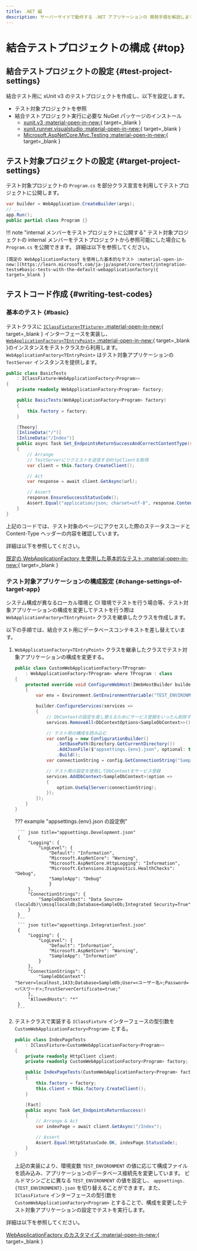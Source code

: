 ```yaml
---
title: .NET 編
description: サーバーサイドで動作する .NET アプリケーションの 開発手順を解説します。
---
```


<!-- cspell:ignore localdb mssqllocaldb -->

# 結合テストプロジェクトの構成 {#top}

## 結合テストプロジェクトの設定 {#test-project-settings}

結合テスト用に xUnit v3 のテストプロジェクトを作成し、以下を設定します。

- テスト対象プロジェクトを参照
- 結合テストプロジェクト実行に必要な NuGet パッケージのインストール
    - [xunit.v3 :material-open-in-new:](https://www.nuget.org/packages/xunit.v3){ target=_blank }
    - [xunit.runner.visualstudio :material-open-in-new:](https://www.nuget.org/packages/xunit.runner.visualstudio){ target=_blank }
    - [Microsoft.AspNetCore.Mvc.Testing :material-open-in-new:](https://www.nuget.org/packages/Microsoft.AspNetCore.Mvc.Testing){ target=_blank }

## テスト対象プロジェクトの設定 {#target-project-settings}

テスト対象プロジェクトの `Program.cs` を部分クラス宣言を利用してテストプロジェクトに公開します。

``` C# title="Program.cs" hl_lines="4"
var builder = WebApplication.CreateBuilder(args);
// ...
app.Run();
public partial class Program {}
```

!!! note "internal メンバーをテストプロジェクトに公開する"
    テスト対象プロジェクトの internal メンバーをテストプロジェクトから参照可能にした場合にも `Program.cs` を公開できます。
    詳細は以下を参照してください。

    [既定の WebApplicationFactory を使用した基本的なテスト :material-open-in-new:](https://learn.microsoft.com/ja-jp/aspnet/core/test/integration-tests#basic-tests-with-the-default-webapplicationfactory){ target=_blank }

## テストコード作成 {#writing-test-codes}

### 基本のテスト {#basic}

<!-- textlint-disable ja-technical-writing/sentence-length -->

テストクラスに [`IClassFixture<TFixture>` :material-open-in-new:](https://xunit.net/docs/shared-context#class-fixture){ target=_blank } インターフェースを実装し、 [`WebApplicationFactory<TEntryPoint>` :material-open-in-new:](https://learn.microsoft.com/ja-jp/dotnet/api/microsoft.aspnetcore.mvc.testing.webapplicationfactory-1){ target=_blank }のインスタンスをテストクラスから利用します。
`WebApplicationFactory<TEntryPoint>` はテスト対象アプリケーションの `TestServer` インスタンスを提供します。

<!-- textlint-enable ja-technical-writing/sentence-length -->

``` C# hl_lines="2"
public class BasicTests 
    : IClassFixture<WebApplicationFactory<Program>>
{
    private readonly WebApplicationFactory<Program> factory;

    public BasicTests(WebApplicationFactory<Program> factory)
    {
        this.factory = factory;
    }

    [Theory]
    [InlineData("/")]
    [InlineData("/Index")]
    public async Task Get_EndpointsReturnSuccessAndCorrectContentType(string url)
    {
        // Arrange
        // TestServerにリクエストを送信するHttpClientを取得
        var client = this.factory.CreateClient();

        // Act
        var response = await client.GetAsync(url);

        // Assert
        response.EnsureSuccessStatusCode();
        Assert.Equal("application/json; charset=utf-8", response.Content.Headers.ContentType.ToString());
    }
}
```

上記のコードでは、テスト対象のページにアクセスした際のステータスコードと Content-Type ヘッダーの内容を確認しています。

詳細は以下を参照してください。

[既定の WebApplicationFactory を使用した基本的なテスト :material-open-in-new:](https://learn.microsoft.com/ja-jp/aspnet/core/test/integration-tests#basic-tests-with-the-default-webapplicationfactory){ target=_blank }

### テスト対象アプリケーションの構成設定 {#change-settings-of-target-app}

システム構成が異なるローカル環境と CI 環境でテストを行う場合等、テスト対象アプリケーションの構成を変更してテストを行う際は `WebApplicationFactory<TEntryPoint>` クラスを継承したクラスを作成します。

以下の手順では、結合テスト用にデータベースコンテキストを差し替えています。

1. `WebApplicationFactory<TEntryPoint>` クラスを継承したクラスでテスト対象アプリケーションの構成を変更する。

    ``` C# hl_lines="2"
    public class CustomWebApplicationFactory<TProgram>
        : WebApplicationFactory<TProgram> where TProgram : class
    {
        protected override void ConfigureWebHost(IWebHostBuilder builder)
        {
            var env = Environment.GetEnvironmentVariable("TEST_ENVIRONMENT") ?? Environments.Development;

            builder.ConfigureServices(services =>
            {
                // DbContextの設定を差し替えるためにサービス登録をいったん削除する
                services.RemoveAll<DbContextOptions<SampleDbContext>>();

                // テスト用の構成を読み込む
                var config = new ConfigurationBuilder()
                    .SetBasePath(Directory.GetCurrentDirectory())
                    .AddJsonFile($"appsettings.{env}.json", optional: true, reloadOnChange: true)
                    .Build();
                var connectionString = config.GetConnectionString("SampleDbContext");

                // テスト用の設定を使用してDbContextをサービス登録
                services.AddDbContext<SampleDbContext>(option =>
                {
                    option.UseSqlServer(connectionString);
                });
            });
        }
    }
    ```

    ??? example "appsettings.{env}.json の設定例"

        ``` json title="appsettings.Development.json"
        {
            "Logging": {
                "LogLevel": {
                    "Default": "Information",
                    "Microsoft.AspNetCore": "Warning",
                    "Microsoft.AspNetCore.HttpLogging": "Information",
                    "Microsoft.Extensions.Diagnostics.HealthChecks": "Debug",
                    "SampleApp": "Debug"
                    }
            },
            "ConnectionStrings": {
                "SampleDbContext": "Data Source=(localdb)\\mssqllocaldb;Database=SampleDb;Integrated Security=True"
            }
        }
        ```
        ``` json title="appsettings.IntegrationTest.json"
        {
            "Logging": {
                "LogLevel": {
                    "Default": "Information",
                    "Microsoft.AspNetCore": "Warning",
                    "SampleApp": "Information"
                }
            },
            "ConnectionStrings": {
                "SampleDbContext": "Server=localhost,1433;Database=SampleDb;User=<ユーザー名>;Password=<パスワード>;TrustServerCertificate=true;"
            },
            "AllowedHosts": "*"
        }
        ```

1. テストクラスで実装する `IClassFixture` インターフェースの型引数を `CustomWebApplicationFactory<Program>` とする。

    ``` C# hl_lines="2"
    public class IndexPageTests
        : IClassFixture<CustomWebApplicationFactory<Program>>
    {
        private readonly HttpClient client;
        private readonly CustomWebApplicationFactory<Program> factory;

        public IndexPageTests(CustomWebApplicationFactory<Program> factory)
        {
            this.factory = factory;
            this.client = this.factory.CreateClient();
        }

        [Fact]
        public async Task Get_EndpointsReturnSuccess()
        {
            // Arrange & Act
            var indexPage = await client.GetAsync("/Index");

            // Assert
            Assert.Equal(HttpStatusCode.OK, indexPage.StatusCode);
        }
    }
    ```

    上記の実装により、環境変数 `TEST_ENVIRONMENT` の値に応じて構成ファイルを読み込み、アプリケーションのデータベース接続先を変更しています。
    ビルドマシンごとに異なる `TEST_ENVIRONMENT` の値を設定し、 `appsettings.{TEST_ENVIRONMENT}.json` を切り替えることができます。また、 `IClassFixture` インターフェースの型引数を `CustomWebApplicationFactory<Program>` とすることで、構成を変更したテスト対象アプリケーションの設定でテストを実行します。

詳細は以下を参照してください。

[WebApplicationFactory のカスタマイズ :material-open-in-new:](https://learn.microsoft.com/ja-jp/aspnet/core/test/integration-tests#customize-webapplicationfactory){ target=_blank }
